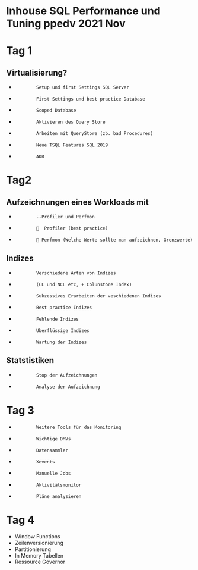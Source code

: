 ﻿# Inhouse SQL Performance und Tuning ppedv 2021 Nov



# Tag 1
             
## Virtualisierung?
*             Setup und first Settings SQL Server
*             First Settings und best practice Database
*             Scoped Database 
*             Aktivieren des Query Store 
*             Arbeiten mit QueryStore (zb. bad Procedures)
*             Neue TSQL Features SQL 2019  
*             ADR

# Tag2

## Aufzeichnungen eines Workloads mit
*             --Profiler und Perfmon
*               Profiler (best practice)
*              Perfmon (Welche Werte sollte man aufzeichnen, Grenzwerte)


## Indizes
*             Verschiedene Arten von Indizes
*             (CL und NCL etc, + Colunstore Index)
*             Sukzessives Erarbeiten der veschiedenen Indizes
*             Best practice Indizes 
*             Fehlende Indizes
*             Überflüssige Indizes
*             Wartung der Indizes

## Statstistiken
*             Stop der Aufzeichnungen
*             Analyse der Aufzeichnung

# Tag 3
*             Weitere Tools für das Monitoring
*             Wichtige DMVs 
*             Datensammler
*             Xevents
*             Manuelle Jobs
*             Aktivitätsmonitor
*             Pläne analysieren
             
# Tag 4
*	Window Functions
*	Zeilenversionierung
*	Partitionierung
*	In Memory Tabellen
*	Ressource Governor   


 
